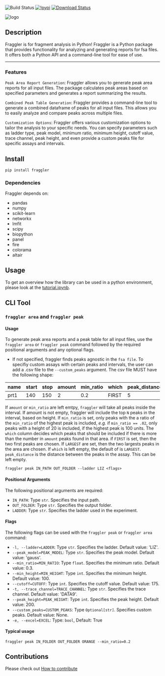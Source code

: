 ![Build Status](https://github.com/willros/fraggler/actions/workflows/pdoc.yaml/badge.svg)
[![!pypi](https://img.shields.io/pypi/v/fraggler?color=cyan)](https://pypi.org/project/fraggler/)
[![Download Status](https://static.pepy.tech/badge/fraggler)](https://pypi.python.org/pypi/fraggler/)

![logo](examples/logo.png)

## Description
Fraggler is for fragment analysis in Python!
Fraggler is a Python package that provides functionality for analyzing and generating reports for fsa files. It offers both a Python API and a command-line tool for ease of use.

----------------

### Features
`Peak Area Report Generation`: Fraggler allows you to generate peak area reports for all input files. The package calculates peak areas based on specified parameters and generates a report summarizing the results.

`Combined Peak Table Generation`: Fraggler provides a command-line tool to generate a combined dataframe of peaks for all input files. This allows you to easily analyze and compare peaks across multiple files.

`Customization Options`: Fraggler offers various customization options to tailor the analysis to your specific needs. You can specify parameters such as ladder type, peak model, minimum ratio, minimum height, cutoff value, trace channel, peak height, and even provide a custom peaks file for specific assays and intervals.

## Install

```bash
pip install fraggler
```

### Dependencies
Fraggler depends on:
- pandas
- numpy
- scikit-learn
- networkx
- lmfit
- scipy
- biopython
- panel
- fire
- colorama
- altair

## Usage

To get an overview how the library can be used in a python environment, please look at the [tutorial.ipynb](demo/tutorial.ipynb).


## CLI Tool
### `fraggler area` and `fraggler peak`

#### Usage
To generate peak area reports and a peak table for all input files, use the `fraggler area` or `fraggler peak` command followed by the required positional arguments and any optional flags.

- If not specified, fraggler finds peaks agnostic in the `fsa file`. To specifiy custom assays with certain peaks and intervals, the user can add a .csv file to the `--custom_peaks` argument. The csv file MUST have the following shape:

| name | start | stop | amount | min_ratio | which | peak_distance |
|------|-------|------|--------|-----------|-------|---------------|
| prt1 | 140   | 150  | 2      | 0.2       | FIRST | 5             |


If `amount` or `min_ratio` are left emtpy, `fraggler` will take all peaks inside the interval. If amount is not empty, fraggler will include the top `N` peaks in the interval, based on height. If `min_ratio` is set, only peaks with the a ratio of the `min_ratio` of the highest peak is included, *e.g.* if `min_ratio == .02`, only peaks with a height of 20 is included, if the highest peak is 100 units. The `which` column decides which peaks that should be included if there is more than the number in `amount` peaks found in that area. if `FIRST` is set, then the two first peaks are chosen. If `LARGEST` are set, then the two largests peaks in the area are chosen. If `which` is left empty, the default of is `LARGEST`. `peak_distance` is the distance between the peaks in the assay. This can be left empty.

```console
fraggler peak IN_PATH OUT_FOLDER --ladder LIZ <flags>
```

#### Positional Arguments
The following positional arguments are required:

- `IN_PATH`: Type `str`. Specifies the input path.
- `OUT_FOLDER`: Type `str`. Specifies the output folder.
- `LADDER`: Type `str`. Specifies the ladder used in the experiment.

#### Flags
The following flags can be used with the `fraggler peak` or `fraggler area` command:

- `-l, --ladder=LADDER`: Type `str`. Specifies the ladder. Default value: 'LIZ'.
- `--peak_model=PEAK_MODEL`: Type `str`. Specifies the peak model. Default value: 'gauss'.
- `--min_ratio=MIN_RATIO`: Type `float`. Specifies the minimum ratio. Default value: 0.3.
- `--min_height=MIN_HEIGHT`: Type `int`. Specifies the minimum height. Default value: 100.
- `--cutoff=CUTOFF`: Type `int`. Specifies the cutoff value. Default value: 175.
- `-t, --trace_channel=TRACE_CHANNEL`: Type `str`. Specifies the trace channel. Default value: 'DATA9'.
- `--peak_height=PEAK_HEIGHT`: Type `int`. Specifies the peak height. Default value: 200.
- `--custom_peaks=CUSTOM_PEAKS`: Type `Optional[str]`. Specifies custom peaks. Default value: None.
- `-e, --excel=EXCEL`: Type: `bool`, Default: True

#### Typical usage
```console
fraggler peak IN_FOLDER OUT_FOLDER ORANGE --min_ratio=0.2 
```
## Contributions
Please check out [How to contribute](CONTRIBUTION.md)
